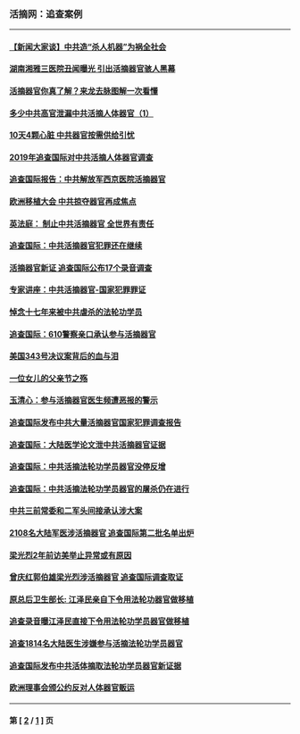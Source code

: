 ### 活摘网：追查案例
---
#### [【新闻大家谈】中共造“杀人机器”为祸全社会](../../pages/nf5880/n14056645.md?10180430) 
#### [湖南湘雅三医院丑闻曝光 引出活摘器官骇人黑幕](../../pages/nf5880/n14051847.md?10180430) 
#### [活摘器官你真了解？来龙去脉图解一次看懂](../../pages/nf5880/n13013820.md?10180430) 
#### [多少中共高官泄漏中共活摘人体器官（1）](../../pages/nf5880/n12671234.md?10180430) 
#### [10天4颗心脏 中共器官按需供给引忧](../../pages/nf5880/n12326366.md?10180430) 
#### [2019年追查国际对中共活摘人体器官调查](../../pages/nf5880/n11917733.md?10180430) 
#### [追查国际报告：中共解放军西京医院活摘器官](../../pages/nf5880/n11838359.md?10180430) 
#### [欧洲移植大会 中共掠夺器官再成焦点](../../pages/nf5880/n11538883.md?10180430) 
#### [英法庭： 制止中共活摘器官 全世界有责任](../../pages/nf5880/n11330691.md?10180430) 
#### [追查国际：中共活摘器官犯罪还在继续](../../pages/nf5880/n11218301.md?10180430) 
#### [活摘器官新证 追查国际公布17个录音调查](../../pages/nf5880/n10897744.md?10180430) 
#### [专家讲座：中共活摘器官-国家犯罪罪证](../../pages/nf5880/n8828153.md?10180430) 
#### [悼念十七年来被中共虐杀的法轮功学员](../../pages/nf5880/n8124823.md?10180430) 
#### [追查国际：610警察亲口承认参与活摘器官](../../pages/nf5880/n8109067.md?10180430) 
#### [美国343号决议案背后的血与泪](../../pages/nf5880/n8020684.md?10180430) 
#### [一位女儿的父亲节之殇](../../pages/nf5880/n8014122.md?10180430) 
#### [玉清心：参与活摘器官医生频遭恶报的警示](../../pages/nf5880/n4637546.md?10180430) 
#### [追查国际发布中共大量活摘器官国家犯罪调查报告](../../pages/nf5880/n4613428.md?10180430) 
#### [追查国际：大陆医学论文泄中共活摘器官证据](../../pages/nf5880/n4608794.md?10180430) 
#### [追查国际：中共活摘法轮功学员器官没停反增](../../pages/nf5880/n4584075.md?10180430) 
#### [追查国际：中共活摘法轮功学员器官的屠杀仍在进行](../../pages/nf5880/n4299154.md?10180430) 
#### [中共三前常委和二军头间接承认涉大案](../../pages/nf5880/n4286244.md?10180430) 
#### [2108名大陆军医涉活摘器官 追查国际第二批名单出炉](../../pages/nf5880/n4284769.md?10180430) 
#### [梁光烈2年前访美举止异常或有原因](../../pages/nf5880/n4279686.md?10180430) 
#### [曾庆红郭伯雄梁光烈涉活摘器官 追查国际调查取证](../../pages/nf5880/n4278462.md?10180430) 
#### [原总后卫生部长: 江泽民亲自下令用法轮功器官做移植](../../pages/nf5880/n4263864.md?10180430) 
#### [追查录音曝江泽民直接下令用法轮功学员器官做移植](../../pages/nf5880/n4261268.md?10180430) 
#### [追查1814名大陆医生涉嫌参与活摘法轮功学员器官](../../pages/nf5880/n4259055.md?10180430) 
#### [追查国际发布中共活体摘取法轮功学员器官新证据](../../pages/nf5880/n4258255.md?10180430) 
#### [欧洲理事会颁公约反对人体器官贩运](../../pages/nf5880/n4206955.md?10180430) 

---
#### 第 [ [2](./2.md?10180430) / [1](./1.md?10180430) ] 页
